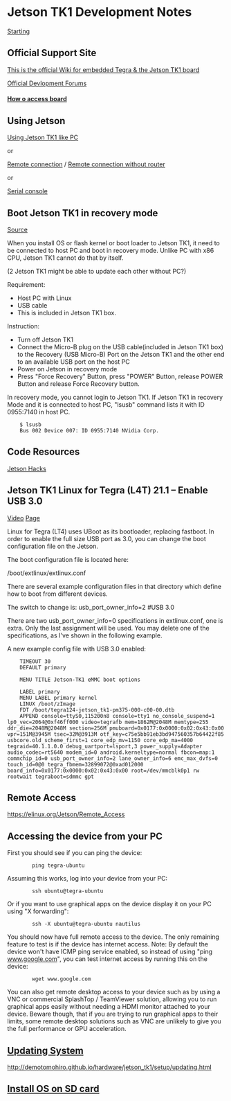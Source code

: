 # Jetson TK1 Development Notes

[Starting](http://demotomohiro.github.io/hardware/jetson_tk1/index.html#preparing)


## Official Support Site 

[This is the official Wiki for embedded Tegra & the Jetson TK1 board](https://elinux.org/Jetson_TK1)

[Official Devlopment Forums](https://forums.developer.nvidia.com/)


#### [How o access board](https://elinux.org/Jetson_TK1#Basic_setup_steps_to_access_the_board_and_access_internet)

## Using Jetson

[Using Jetson TK1 like PC](http://demotomohiro.github.io/hardware/jetson_tk1/setup/pc.html)

or

[Remote connection](http://demotomohiro.github.io/hardware/jetson_tk1/setup/remote.html) / [Remote connection without router](http://demotomohiro.github.io/hardware/jetson_tk1/setup/remote_wo_router.html)

or

[Serial console](http://demotomohiro.github.io/hardware/jetson_tk1/setup/serial.html)


## Boot Jetson TK1 in recovery mode

[Source](http://demotomohiro.github.io/hardware/jetson_tk1/setup/recovery_mode.html)

When you install OS or flash kernel or boot loader to Jetson TK1, it need to be connected to host PC and boot in recovery mode.
Unlike PC with x86 CPU, Jetson TK1 cannot do that by itself.

(2 Jetson TK1 might be able to update each other without PC?)

Requirement:
- Host PC with Linux
- USB cable
- This is included in Jetson TK1 box.

Instruction:
- Turn off Jetson TK1
- Connect the Micro-B plug on the USB cable(included in Jetson TK1 box) to the Recovery (USB Micro-B) Port on the Jetson TK1 and the other end to an available USB port on the host PC
- Power on Jetson in recovery mode
- Press "Force Recovery" Button, press "POWER" Button, release POWER Button and release Force Recovery button.

In recovery mode, you cannot login to Jetson TK1.
If Jetson TK1 in recovery Mode and it is connected to host PC, "lsusb" command lists it with ID 0955:7140 in host PC.

```
    $ lsusb
    Bus 002 Device 007: ID 0955:7140 NVidia Corp.
```


## Code Resources

[Jetson Hacks](https://github.com/jetsonhacks)



## Jetson TK1 Linux for Tegra (L4T) 21.1 – Enable USB 3.0

[Video](https://www.youtube.com/watch?v=P-nt3oLRLWU)
[Page](https://jetsonhacks.com/2014/11/08/jetson-tk1-linux-tegra-l4t-21-1-enable-usb-3-0/)

Linux for Tegra (LT4) uses UBoot as its bootloader, replacing fastboot. In order to enable the full size USB port as 3.0, you can change the boot configuration file on the Jetson.

The boot configuration file is located here:

/boot/extlinux/extlinux.conf

There are several example configuration files in that directory which define how to boot from different devices.

The switch to change is: usb_port_owner_info=2 #USB 3.0

There are two usb_port_owner_info=0 specifications in extlinux.conf, one is extra. Only the last assignment will be used. You may delete one of the specifications, as I've shown in the following example.

A new example config file with USB 3.0 enabled:

```
	TIMEOUT 30
	DEFAULT primary

	MENU TITLE Jetson-TK1 eMMC boot options

	LABEL primary
	MENU LABEL primary kernel
	LINUX /boot/zImage
	FDT /boot/tegra124-jetson_tk1-pm375-000-c00-00.dtb
	APPEND console=ttyS0,115200n8 console=tty1 no_console_suspend=1 lp0_vec=2064@0xf46ff000 video=tegrafb mem=1862M@2048M memtype=255 ddr_die=2048M@2048M section=256M pmuboard=0x0177:0x0000:0x02:0x43:0x00 vpr=151M@3945M tsec=32M@3913M otf_key=c75e5bb91eb3bd947560357b64422f85 usbcore.old_scheme_first=1 core_edp_mv=1150 core_edp_ma=4000 tegraid=40.1.1.0.0 debug_uartport=lsport,3 power_supply=Adapter audio_codec=rt5640 modem_id=0 android.kerneltype=normal fbcon=map:1 commchip_id=0 usb_port_owner_info=2 lane_owner_info=6 emc_max_dvfs=0 touch_id=0@0 tegra_fbmem=32899072@0xad012000 board_info=0x0177:0x0000:0x02:0x43:0x00 root=/dev/mmcblk0p1 rw rootwait tegraboot=sdmmc gpt
```


## Remote Access

https://elinux.org/Jetson/Remote_Access

## Accessing the device from your PC

First you should see if you can ping the device:
```
		ping tegra-ubuntu
```
Assuming this works, log into your device from your PC:
```
		ssh ubuntu@tegra-ubuntu
```
Or if you want to use graphical apps on the device display it on your PC using "X forwarding":
```
		ssh -X ubuntu@tegra-ubuntu nautilus
```
You should now have full remote access to the device. The only remaining feature to test is if the device has internet access. Note: By default the device won't have ICMP ping service enabled, so instead of using "ping www.google.com", you can test internet access by running this on the device:
```
		wget www.google.com
```
You can also get remote desktop access to your device such as by using a VNC or commercial SplashTop / TeamViewer solution, allowing you to run graphical apps easily without needing a HDMI monitor attached to your device. Beware though, that if you are trying to run graphical apps to their limits, some remote desktop solutions such as VNC are unlikely to give you the full performance or GPU acceleration.


## [Updating System](Updating.md)

http://demotomohiro.github.io/hardware/jetson_tk1/setup/updating.html


## [Install OS on SD card](http://demotomohiro.github.io/hardware/jetson_tk1/setup/sdcard.html)